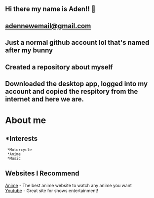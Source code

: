 ## Hi there my name is Aden!! 👋
## adennewemail@gmail.com
## Just a normal github account lol that's named after my bunny
## Created a repository about myself
## Downloaded the desktop app, logged into my account and copied the respitory from the internet and here we are.
# About me
## *Interests 
     *Motorcycle  
     *Anime  
     *Music 
## Websites I Recommend 
[Anime](https://www.bing.com/ck/a?!&&p=402beda36a36435aJmltdHM9MTcyNzIyMjQwMCZpZ3VpZD0zMDEzMGEwNi1lYjBiLTZkNjYtMjA1Ni0xZTNiZWE1ZDZjN2MmaW5zaWQ9NTcxMQ&ptn=3&ver=2&hsh=3&fclid=30130a06-eb0b-6d66-2056-1e3bea5d6c7c&psq=crunchyroll&u=a1aHR0cHM6Ly93d3cuY3J1bmNoeXJvbGwuY29tLw&ntb=1) - The best anime website to watch any anime you want  
[Youtube](https://www.youtube.com/) - Great site for shows entertainment!
<!--
**truenigtron/truenigtron** is a ✨ _special_ ✨ repository because its `README.md` (this file) appears on your GitHub profile.

Here are some ideas to get you started:

- 🔭 I’m currently working on ...
- 🌱 I’m currently learning ...
- 👯 I’m looking to collaborate on ...
- 🤔 I’m looking for help with ...
- 💬 Ask me about ...
- 📫 How to reach me: ...
- 😄 Pronouns: ...
- ⚡ Fun fact: ...
-->
